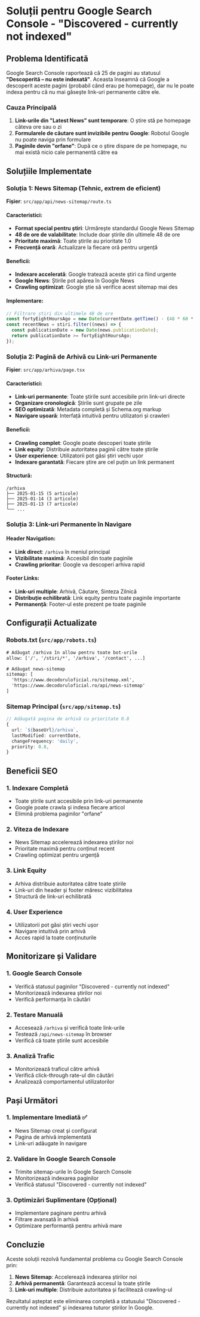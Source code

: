 # Soluții pentru Google Search Console - "Discovered - currently not indexed"

## Problema Identificată

Google Search Console raportează că 25 de pagini au statusul **"Descoperită – nu este indexată"**. Aceasta înseamnă că Google a descoperit aceste pagini (probabil când erau pe homepage), dar nu le poate indexa pentru că nu mai găsește link-uri permanente către ele.

### Cauza Principală

1. **Link-urile din "Latest News" sunt temporare**: O știre stă pe homepage câteva ore sau o zi
2. **Formularele de căutare sunt invizibile pentru Google**: Robotul Google nu poate naviga prin formulare
3. **Paginile devin "orfane"**: După ce o știre dispare de pe homepage, nu mai există nicio cale permanentă către ea

## Soluțiile Implementate

### Soluția 1: News Sitemap (Tehnic, extrem de eficient)

**Fișier**: `src/app/api/news-sitemap/route.ts`

#### Caracteristici:
- **Format special pentru știri**: Urmărește standardul Google News Sitemap
- **48 de ore de valabilitate**: Include doar știrile din ultimele 48 de ore
- **Prioritate maximă**: Toate știrile au prioritate 1.0
- **Frecvență orară**: Actualizare la fiecare oră pentru urgență

#### Beneficii:
- **Indexare accelerată**: Google tratează aceste știri ca fiind urgente
- **Google News**: Știrile pot apărea în Google News
- **Crawling optimizat**: Google știe să verifice acest sitemap mai des

#### Implementare:
```typescript
// Filtrare știri din ultimele 48 de ore
const fortyEightHoursAgo = new Date(currentDate.getTime() - (48 * 60 * 60 * 1000));
const recentNews = stiri.filter((news) => {
  const publicationDate = new Date(news.publicationDate);
  return publicationDate >= fortyEightHoursAgo;
});
```

### Soluția 2: Pagină de Arhivă cu Link-uri Permanente

**Fișier**: `src/app/arhiva/page.tsx`

#### Caracteristici:
- **Link-uri permanente**: Toate știrile sunt accesibile prin link-uri directe
- **Organizare cronologică**: Știrile sunt grupate pe zile
- **SEO optimizată**: Metadata completă și Schema.org markup
- **Navigare ușoară**: Interfață intuitivă pentru utilizatori și crawleri

#### Beneficii:
- **Crawling complet**: Google poate descoperi toate știrile
- **Link equity**: Distribuie autoritatea paginii către toate știrile
- **User experience**: Utilizatorii pot găsi știri vechi ușor
- **Indexare garantată**: Fiecare știre are cel puțin un link permanent

#### Structură:
```
/arhiva
├── 2025-01-15 (5 articole)
├── 2025-01-14 (3 articole)
├── 2025-01-13 (7 articole)
└── ...
```

### Soluția 3: Link-uri Permanente în Navigare

#### Header Navigation:
- **Link direct**: `/arhiva` în meniul principal
- **Vizibilitate maximă**: Accesibil din toate paginile
- **Crawling prioritar**: Google va descoperi arhiva rapid

#### Footer Links:
- **Link-uri multiple**: Arhivă, Căutare, Sinteza Zilnică
- **Distribuție echilibrată**: Link equity pentru toate paginile importante
- **Permanență**: Footer-ul este prezent pe toate paginile

## Configurații Actualizate

### Robots.txt (`src/app/robots.ts`)
```txt
# Adăugat /arhiva în allow pentru toate bot-urile
allow: ['/', '/stiri/*', '/arhiva', '/contact', ...]

# Adăugat news-sitemap
sitemap: [
  'https://www.decodoruloficial.ro/sitemap.xml',
  'https://www.decodoruloficial.ro/api/news-sitemap'
]
```

### Sitemap Principal (`src/app/sitemap.ts`)
```typescript
// Adăugată pagina de arhivă cu prioritate 0.8
{
  url: `${baseUrl}/arhiva`,
  lastModified: currentDate,
  changeFrequency: 'daily',
  priority: 0.8,
}
```

## Beneficii SEO

### 1. **Indexare Completă**
- Toate știrile sunt accesibile prin link-uri permanente
- Google poate crawla și indexa fiecare articol
- Elimină problema paginilor "orfane"

### 2. **Viteza de Indexare**
- News Sitemap accelerează indexarea știrilor noi
- Prioritate maximă pentru conținut recent
- Crawling optimizat pentru urgență

### 3. **Link Equity**
- Arhiva distribuie autoritatea către toate știrile
- Link-uri din header și footer măresc vizibilitatea
- Structură de link-uri echilibrată

### 4. **User Experience**
- Utilizatorii pot găsi știri vechi ușor
- Navigare intuitivă prin arhivă
- Acces rapid la toate conținuturile

## Monitorizare și Validare

### 1. **Google Search Console**
- Verifică statusul paginilor "Discovered - currently not indexed"
- Monitorizează indexarea știrilor noi
- Verifică performanța în căutări

### 2. **Testare Manuală**
- Accesează `/arhiva` și verifică toate link-urile
- Testează `/api/news-sitemap` în browser
- Verifică că toate știrile sunt accesibile

### 3. **Analiză Trafic**
- Monitorizează traficul către arhivă
- Verifică click-through rate-ul din căutări
- Analizează comportamentul utilizatorilor

## Pași Următori

### 1. **Implementare Imediată** ✅
- News Sitemap creat și configurat
- Pagina de arhivă implementată
- Link-uri adăugate în navigare

### 2. **Validare în Google Search Console**
- Trimite sitemap-urile în Google Search Console
- Monitorizează indexarea paginilor
- Verifică statusul "Discovered - currently not indexed"

### 3. **Optimizări Suplimentare** (Opțional)
- Implementare paginare pentru arhivă
- Filtrare avansată în arhivă
- Optimizare performanță pentru arhivă mare

## Concluzie

Aceste soluții rezolvă fundamental problema cu Google Search Console prin:

1. **News Sitemap**: Accelerează indexarea știrilor noi
2. **Arhivă permanentă**: Garantează accesul la toate știrile
3. **Link-uri multiple**: Distribuie autoritatea și facilitează crawling-ul

Rezultatul așteptat este eliminarea completă a statusului "Discovered - currently not indexed" și indexarea tuturor știrilor în Google.
